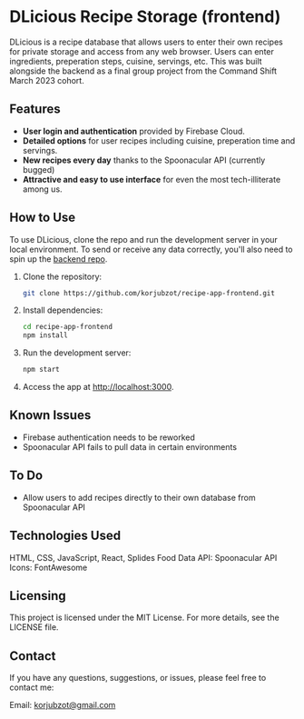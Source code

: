 # DLicious Recipe Storage (frontend)

DLicious is a recipe database that allows users to enter their own recipes for private storage and access from any web browser. Users can enter ingredients, preperation steps, cuisine, servings, etc. This was built alongside the backend as a final group project from the Command Shift March 2023 cohort.

## Features

- **User login and authentication** provided by Firebase Cloud.
- **Detailed options** for user recipes including cuisine, preperation time and servings.
- **New recipes every day** thanks to the Spoonacular API (currently bugged)
- **Attractive and easy to use interface** for even the most tech-illiterate among us.

## How to Use

To use DLicious, clone the repo and run the development server in your local environment. To send or receive any data correctly, you'll also need to spin up the [backend repo](https://github.com/Korjubzot/recipe-app-backend).

1. Clone the repository:

   ```bash
   git clone https://github.com/korjubzot/recipe-app-frontend.git
   ```

2. Install dependencies:

   ```bash
   cd recipe-app-frontend
   npm install
   ```

3. Run the development server:

   ```bash
   npm start
   ```

4. Access the app at [http://localhost:3000](http://localhost:3000).

## Known Issues

- Firebase authentication needs to be reworked
- Spoonacular API fails to pull data in certain environments

## To Do

- Allow users to add recipes directly to their own database from Spoonacular API

## Technologies Used

HTML, CSS, JavaScript, React, Splides
Food Data API: Spoonacular API
Icons: FontAwesome

## Licensing

This project is licensed under the MIT License. For more details, see the LICENSE file.

## Contact

If you have any questions, suggestions, or issues, please feel free to contact me:

Email: korjubzot@gmail.com
